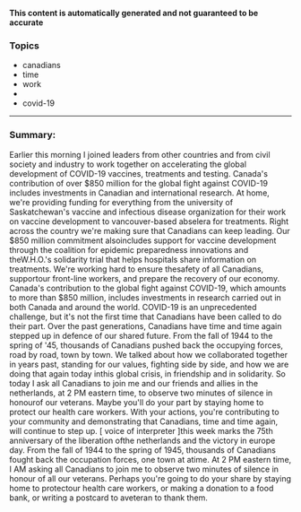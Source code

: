 **This content is automatically generated and not guaranteed to be accurate**

### Topics

- canadians
- time
- work
- 
- covid-19

---

### Summary:


Earlier this morning I joined leaders from other countries and from civil society and industry to work together on accelerating the global development of COVID-19 vaccines, treatments and testing.
Canada's contribution of over $850 million for the global fight against COVID-19 includes investments in Canadian and international research.
At home, we're providing funding for everything from the university of Saskatchewan's vaccine and infectious disease organization for their work on vaccine development to vancouver-based abselera for treatments.
Right across the country we're making sure that Canadians can keep leading.
Our $850 million commitment alsoincludes support for vaccine development through the coalition for epidemic preparedness innovations and theW.H.O.'s solidarity trial that helps hospitals share information on treatments.
We're working hard to ensure thesafety of all Canadians, supportour front-line workers, and prepare the recovery of our economy.
Canada's contribution to the global fight against COVID-19, which amounts to more than $850 million, includes investments in research carried out in both Canada and around the world. COVID-19 is an unprecedented challenge, but it's not the first time that Canadians have been called to do their part.
Over the past generations, Canadians have time and time again stepped up in defence of our shared future.
From the fall of 1944 to the spring of '45, thousands of Canadians pushed back the occupying forces, road by road, town by town.
We talked about how we collaborated together in years past, standing for our values, fighting side by side, and how we are doing that again today inthis global crisis, in friendship and in solidarity.
So today I ask all Canadians to join me and our friends and allies in the netherlands, at 2 PM eastern time, to observe two minutes of silence in honourof our veterans.
Maybe you'll do your part by staying home to protect our health care workers.
With your actions, you're contributing to your community and demonstrating that Canadians, time and time again, will continue to step up.
[ voice of interpreter ]this week marks the 75th anniversary of the liberation ofthe netherlands and the victory in europe day.
From the fall of 1944 to the spring of 1945, thousands of Canadians fought back the occupation forces, one town at atime.
At 2 PM eastern time, I AM asking all Canadians to join me to observe two minutes of silence in honour of all our veterans.
Perhaps you're going to do your share by staying home to protectour health care workers, or making a donation to a food bank, or writing a postcard to aveteran to thank them.